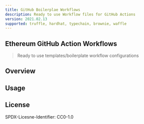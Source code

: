 ```yaml
---
title: GitHub Boilerplae Workflows
description: Ready to use Workflow files for GitHub Actions
version: 2021.02.13
supported: truffle, hardhat, typechain, brownie, waffle
---
```


## Ethereum GitHub Action Workflows

> Ready to use templates/boilerplate workflow configurations 

## Overview 

## Usage 

## License 

SPDX-Licesne-Identifier: CC0-1.0
